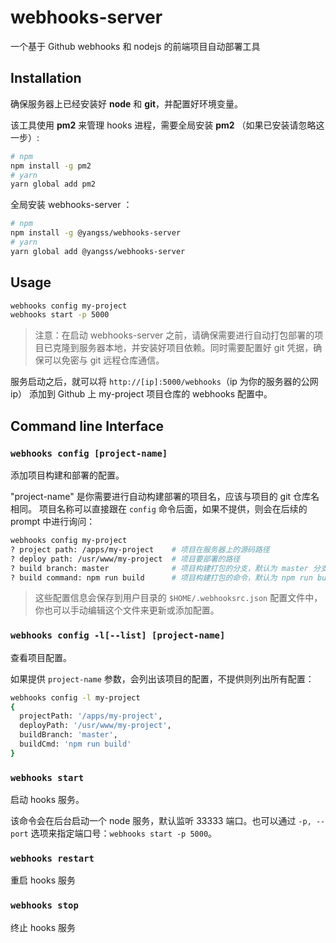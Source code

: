 # webhooks-server
一个基于 Github webhooks 和 nodejs 的前端项目自动部署工具

## Installation
确保服务器上已经安装好 **node** 和 **git**，并配置好环境变量。

该工具使用 **pm2** 来管理 hooks 进程，需要全局安装 **pm2** （如果已安装请忽略这一步）:
```sh
# npm
npm install -g pm2
# yarn
yarn global add pm2
```
全局安装 webhooks-server ：
```sh
# npm
npm install -g @yangss/webhooks-server
# yarn
yarn global add @yangss/webhooks-server
```
## Usage

```sh
webhooks config my-project
webhooks start -p 5000
```
>注意：在启动 webhooks-server 之前，请确保需要进行自动打包部署的项目已克隆到服务器本地，并安装好项目依赖。同时需要配置好 git 凭据，确保可以免密与 git 远程仓库通信。

服务启动之后，就可以将 `http://[ip]:5000/webhooks`（ip 为你的服务器的公网 ip） 添加到 Github 上 my-project 项目仓库的 webhooks 配置中。
## Command line Interface
### `webhooks config [project-name]`
添加项目构建和部署的配置。

"project-name" 是你需要进行自动构建部署的项目名，应该与项目的 git 仓库名相同。
项目名称可以直接跟在 `config` 命令后面，如果不提供，则会在后续的 prompt 中进行询问：
```sh
webhooks config my-project
? project path: /apps/my-project    # 项目在服务器上的源码路径
? deploy path: /usr/www/my-project  # 项目要部署的路径
? build branch: master              # 项目构建打包的分支，默认为 master 分支
? build command: npm run build      # 项目构建打包的命令，默认为 npm run build
```
>这些配置信息会保存到用户目录的 `$HOME/.webhooksrc.json` 配置文件中，你也可以手动编辑这个文件来更新或添加配置。
### `webhooks config -l[--list] [project-name]`
查看项目配置。

如果提供 `project-name` 参数，会列出该项目的配置，不提供则列出所有配置：
```sh
webhooks config -l my-project
{
  projectPath: '/apps/my-project',
  deployPath: '/usr/www/my-project',
  buildBranch: 'master',
  buildCmd: 'npm run build'
}
```
### `webhooks start`
启动 hooks 服务。

该命令会在后台启动一个 node 服务，默认监听 33333 端口。也可以通过 `-p, --port` 选项来指定端口号：`webhooks start -p 5000`。
### `webhooks restart`
重启 hooks 服务

### `webhooks stop`
终止 hooks 服务